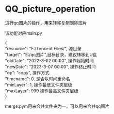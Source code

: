 # QQ_picture_operation
 进行qq图片的操作，用来转移复制删除图片

该功能对应main.py

\{  
    "resource": "F:/Tencent Files/", 源目录  
    "target": "E:/qq图片",目标目录，建议转移到U盘  
    "oldDate": "2022-3-02 00:00", 操作起始时间  
    "newDate": "2023-3-07 00:00", 操作终止时间  
    "op": "copy",  操作方式  
    "timename": 0, 是否以时间重命名  
    "minLayer": 1,      操作最低文件夹层级  
    "maxLayer": 999  操作最高文件夹层级   
}  

merge.pym用来合并文件夹为一，可以用来合并qq图片